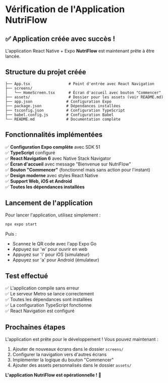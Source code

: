 # Vérification de l'Application NutriFlow

## ✅ Application créée avec succès !

L'application React Native + Expo **NutriFlow** est maintenant prête à être lancée.

## Structure du projet créée

```
├── App.tsx                 # Point d'entrée avec React Navigation
├── screens/
│   └── HomeScreen.tsx      # Écran d'accueil avec bouton "Commencer"
├── assets/                 # Dossier pour les assets (voir README.md)
├── app.json               # Configuration Expo
├── package.json           # Dépendances installées
├── tsconfig.json          # Configuration TypeScript
├── babel.config.js        # Configuration Babel
└── README.md              # Documentation complète
```

## Fonctionnalités implémentées

✅ **Configuration Expo complète** avec SDK 51  
✅ **TypeScript** configuré  
✅ **React Navigation 6** avec Native Stack Navigator  
✅ **Écran d'accueil** avec message "Bienvenue sur NutriFlow"  
✅ **Bouton "Commencer"** (fonctionnel mais sans action pour l'instant)  
✅ **Design moderne** avec styles React Native  
✅ **Support Web, iOS et Android**  
✅ **Toutes les dépendances installées**  

## Lancement de l'application

Pour lancer l'application, utilisez simplement :

```bash
npx expo start
```

Puis :
- Scannez le QR code avec l'app Expo Go
- Appuyez sur 'w' pour ouvrir en web
- Appuyez sur 'i' pour iOS (simulateur)
- Appuyez sur 'a' pour Android (émulateur)

## Test effectué

✅ L'application compile sans erreur  
✅ Le serveur Metro se lance correctement  
✅ Toutes les dépendances sont installées  
✅ La configuration TypeScript fonctionne  
✅ React Navigation est configuré  

## Prochaines étapes

L'application est prête pour le développement ! Vous pouvez maintenant :

1. Ajouter de nouveaux écrans dans le dossier `screens/`
2. Configurer la navigation vers d'autres écrans
3. Implémenter la logique du bouton "Commencer"
4. Ajouter des assets personnalisés dans le dossier `assets/`

**L'application NutriFlow est opérationnelle ! 🎉**